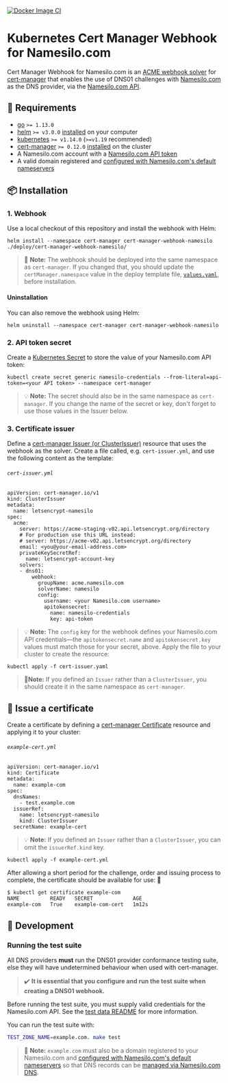 [![Docker Image CI](https://github.com/fc4soda/cert-manager-webhook-namesilo/actions/workflows/docker-image.yml/badge.svg)](https://github.com/fc4soda/cert-manager-webhook-namesilo/actions/workflows/docker-image.yml)

# Kubernetes Cert Manager Webhook for Namesilo.com

Cert Manager Webhook for Namesilo.com is an [ACME webhook solver](https://cert-manager.io/docs/configuration/acme/dns01/webhook/) for [cert-manager](https://cert-manager.io/) that enables the use of DNS01 challenges with [Namesilo.com](https://namesilo.com/) as the DNS provider, via the [Namesilo.com API](https://www.namesilo.com/api-reference).

## :toolbox: Requirements

- [go](https://golang.org/) `>= 1.13.0`
- [helm](https://helm.sh/) `>= v3.0.0` [installed](https://helm.sh/docs/intro/install/) on your computer
- [kubernetes](https://kubernetes.io/) `>= v1.14.0` (`>=v1.19` recommended)
- [cert-manager](https://cert-manager.io/) `>= 0.12.0` [installed](https://cert-manager.io/docs/installation/) on the cluster
- A Namesilo.com account with a [Namesilo.com API token](https://www.namesilo.com/account/api-manager)
- A valid domain registered and [configured with Namesilo.com's default nameservers](https://www.namesilo.com/api-reference)

## :package: Installation

### 1. Webhook

Use a local checkout of this repository and install the webhook with Helm:

```shell{:copy}
helm install --namespace cert-manager cert-manager-webhook-namesilo  ./deploy/cert-manager-webhook-namesilo/
```

> :bell: **Note:** The webhook should be deployed into the same namespace as `cert-manager`. If you changed that, you should update the `certManager.namespace` value in the deploy template file, [`values.yaml`](deploy/cert-manager-webhook-namesilo/values.yaml), before installation.
#### Uninstallation

You can also remove the webhook using Helm:

```shell{:copy}
helm uninstall --namespace cert-manager cert-manager-webhook-namesilo
```

### 2. API token secret

Create a [Kubernetes Secret](https://kubernetes.io/docs/concepts/configuration/secret/) to store the value of your Namesilo.com API token:

```shell{:copy}
kubectl create secret generic namesilo-credentials --from-literal=api-token=<your API token> --namespace cert-manager 
```

> :bulb: **Note:** The secret should also be in the same namespace as `cert-manager`. If you change the name of the secret or key, don't forget to use those values in the Issuer below.
### 3. Certificate issuer

Define a [cert-manager Issuer (or ClusterIssuer)](https://cert-manager.io/docs/concepts/issuer/) resource that uses the webhook as the solver. Create a file called, e.g. `cert-issuer.yml`, and use the following content as the template:

###### `cert-issuer.yml`
```yaml{:copy}
apiVersion: cert-manager.io/v1
kind: ClusterIssuer
metadata:
  name: letsencrypt-namesilo
spec:
  acme:
    server: https://acme-staging-v02.api.letsencrypt.org/directory
    # For production use this URL instead:
    # server: https://acme-v02.api.letsencrypt.org/directory
    email: <you@your-email-address.com>
    privateKeySecretRef:
      name: letsencrypt-account-key
    solvers:
    - dns01:
        webhook:
          groupName: acme.namesilo.com
          solverName: namesilo
          config:
            username: <your Namesilo.com username>
            apitokensecret:
              name: namesilo-credentials
              key: api-token
```

> :bulb: **Note:** The `config` key for the webhook defines your Namesilo.com API credentials—the `apitokensecret.name` and `apitokensecret.key` values must match those for your secret, above.
Apply the file to your cluster to create the resource:

```shell{:copy}
kubectl apply -f cert-issuer.yaml
```

> :bell:**Note:** If you defined an `Issuer` rather than a `ClusterIssuer`, you should create it in the same namespace as `cert-manager`.
## :scroll: Issue a certificate

Create a certificate by defining a [cert-manager Certificate](https://cert-manager.io/docs/concepts/certificate/) resource and applying it to your cluster:

###### `example-cert.yml`
```yaml{:copy}
apiVersion: cert-manager.io/v1
kind: Certificate
metadata:
  name: example-com
spec:
  dnsNames:
    - test.example.com
  issuerRef:
    name: letsencrypt-namesilo
    kind: ClusterIssuer
  secretName: example-cert
```

> :bulb: **Note:** If you defined an `Issuer` rather than a `ClusterIssuer`, you can omit the `issuerRef.kind` key.
```shell{:copy}
kubectl apply -f example-cert.yml
```

After allowing a short period for the challenge, order and issuing process to complete, the certificate should be available for use: :partying_face:

```shell
$ kubectl get certificate example-com
NAME          READY   SECRET             AGE
example-com   True    example-com-cert   1m12s
```

## :wrench: Development

### Running the test suite

All DNS providers **must** run the DNS01 provider conformance testing suite,
else they will have undetermined behaviour when used with cert-manager.

> :heavy_check_mark: **It is essential that you configure and run the test suite when creating a
DNS01 webhook.**

Before running the test suite, you must supply valid credentials for the Namesilo.com API. See the [test data README](testdata/namesilo/README.md) for more information.

You can run the test suite with:

```bash
TEST_ZONE_NAME=example.com. make test
```

> :bell: **Note:** `example.com` must also be a domain registered to your Namesilo.com and [configured with Namesilo.com's default nameservers](https://www.namesilo.com/api-reference) so that DNS records can be [managed via Namesilo.com DNS](https://www.namesilo.com/api-reference).